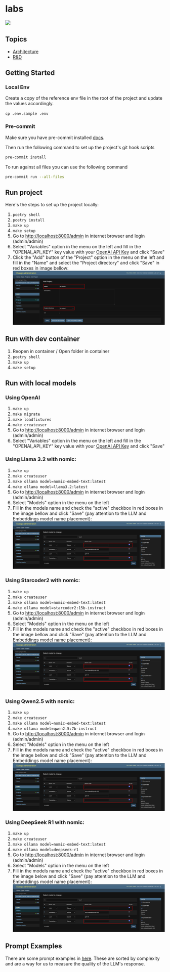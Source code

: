 # labs

<img src="https://img.shields.io/badge/runtime_revolution-labs-blue" />

## Topics

- [Architecture](docs/rag.md)
- [R&D](docs/rd.md)

## Getting Started

### Local Env

Create a copy of the reference env file in the root of the project and update the values accordingly.

`cp .env.sample .env`

### Pre-commit

Make sure you have pre-commit installed [docs](https://pre-commit.com/).

Then run the following command to set up the project's git hook scripts

```bash
pre-commit install
```

To run against all files you can use the following command

```bash
pre-commit run --all-files
```

## Run project

Here's the steps to set up the project locally:

1. `poetry shell`
2. `poetry install`
3. `make up`
4. `make setup`
5. Go to [http://localhost:8000/admin](http://localhost:8000/admin) in internet browser and login (admin/admin)
6. Select "Variables" option in the menu on the left and fill in the "OPENAI_API_KEY" key value with your [OpenAI API Key](https://openai.com/index/openai-api/) and click "Save"
7. Click the "Add" button of the "Project" option in the menu on the left and fill in the "Name" and select the "Project directory" and click "Save" in red boxes in image bellow:
   ![new_project_fields](docs/assets/new_project_fields.png)

## Run with dev container

1. Reopen in container / Open folder in container
2. `poetry shell`
3. `make up`
4. `make setup`

## Run with local models

### Using OpenAI

1. `make up`
2. `make migrate`
3. `make loadfixtures`
4. `make createuser`
5. Go to [http://localhost:8000/admin](http://localhost:8000/admin) in internet browser and login (admin/admin)
6. Select "Variables" option in the menu on the left and fill in the "OPENAI_API_KEY" key value with your [OpenAI API Key](https://openai.com/index/openai-api/) and click "Save"

### Using Llama 3.2 with nomic:

1. `make up`
2. `make createuser`
3. `make ollama model=nomic-embed-text:latest`
4. `make ollama model=llama3.2:latest`
5. Go to [http://localhost:8000/admin](http://localhost:8000/admin) in internet browser and login (admin/admin)
6. Select "Models" option in the menu on the left
7. Fill in the models name and check the "active" checkbox in red boxes in the image bellow and click "Save" (pay attention to the LLM and Embeddings model name placement):
   ![local_models_admin_fields](docs/assets/local_models_admin_fields.png)

### Using Starcoder2 with nomic:

1. `make up`
2. `make createuser`
3. `make ollama model=nomic-embed-text:latest`
4. `make ollama model=starcoder2:15b-instruct`
5. Go to [http://localhost:8000/admin](http://localhost:8000/admin) in internet browser and login (admin/admin)
6. Select "Models" option in the menu on the left
7. Fill in the models name and check the "active" checkbox in red boxes in the image bellow and click "Save" (pay attention to the LLM and Embeddings model name placement):
   ![local_models_admin_fields](docs/assets/local_models_admin_fields.png)

### Using Qwen2.5 with nomic:

1. `make up`
2. `make createuser`
3. `make ollama model=nomic-embed-text:latest`
4. `make ollama model=qwen2.5:7b-instruct`
5. Go to [http://localhost:8000/admin](http://localhost:8000/admin) in internet browser and login (admin/admin)
6. Select "Models" option in the menu on the left
7. Fill in the models name and check the "active" checkbox in red boxes in the image bellow and click "Save" (pay attention to the LLM and Embeddings model name placement):
   ![local_models_admin_fields](docs/assets/local_models_admin_fields.png)

### Using DeepSeek R1 with nomic:

1. `make up`
2. `make createuser`
3. `make ollama model=nomic-embed-text:latest`
4. `make ollama model=deepseek-r1`
5. Go to [http://localhost:8000/admin](http://localhost:8000/admin) in internet browser and login (admin/admin)
6. Select "Models" option in the menu on the left
7. Fill in the models name and check the "active" checkbox in red boxes in the image below and click "Save" (pay attention to the LLM and Embeddings model name placement):
   ![local_models_admin_fields](docs/assets/local_models_admin_fields.png)

## Prompt Examples

There are some prompt examples in [here](docs/prompt_examples.md). These are sorted by complexity and are a way for us to measure the quality of the LLM's response.
